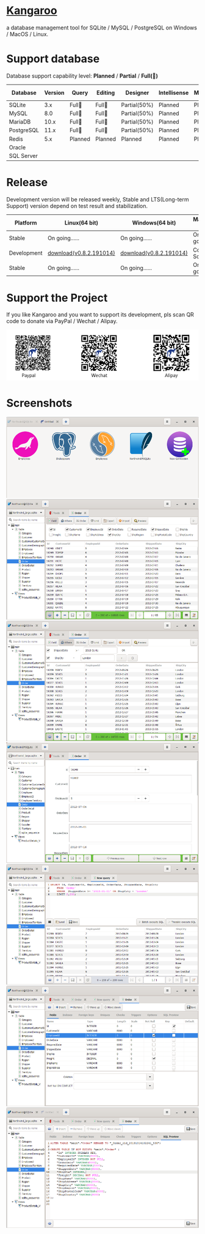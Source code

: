 # [Kangaroo](https://dbkangaroo.github.io)
a database management tool for SQLite / MySQL / PostgreSQL on Windows / MacOS / Linux.

# Support database
Database support capability level: __Planned__ / __Partial__ / __Full(:100:)__

| Database       | Version   | Query     | Editing   | Designer    | Intellisense | Modeling | Export<br/>Import | DB Sync   | 
|----------------|-----------|-----------|-----------|-------------|--------------|----------|---------------|---------------|
| SQLite         | 3.x       | Full:100: | Full:100: | Partial(50%) | Planned     | Planned  | Partial       | Planned       |
| MySQL          | 8.0       | Full:100: | Full:100: | Partial(50%) | Planned     | Planned  | Partial       | Planned       |
| MariaDB        | 10.x      | Full:100: | Full:100: | Partial(50%) | Planned     | Planned  | Partial       | Planned       |
| PostgreSQL     | 11.x      | Full:100: | Full:100: | Partial(50%) | Planned     | Planned  | Partial       | Planned       |
| Redis          | 5.x       | Planned   | Planned   | Planned      | Planned     | Planned  | Planned       | Planned       |
| Oracle         |           |           |           |             |              |          |               |               |
| SQL Server     |           |           |           |             |              |          |               |               |


# Release
Development version will be released weekly, Stable and LTS(Long-term Support) version depend on test result and stabilization.

| Platform | Linux(64 bit)   | Windows(64 bit) | MacOS(64 bit)   |
|----------|-----------------|-----------------|-----------------|
| Stable   | On going......  | On going......  | On going......  |
| Development | [download(v0.8.2.191014)](https://dbkangaroo.github.io/download/v0.8.2.191014) | [download(v0.8.2.191014)](https://dbkangaroo.github.io/download/v0.8.2.191014) | Comming Soon! |
| Stable   | On going......  | On going......  | On going......  |


# Support the Project
If you like Kangaroo and you want to support its development, pls scan QR code to donate via PayPal / Wechat / Alipay.

![Support project](./images/pay_wide.png)

# Screenshots
![Start page of connection](./images/kangaroo-start.png)
![Kangaroo grid view in table with custom columns](./images/kangaroo-grid.png)
![Kangaroo grid view in table with where statement](./images/kangaroo-grid2.png)
![Kangaroo grid view in form](./images/kangaroo-form.png)
![Kangaroo query view](./images/kangaroo-query.png)
![Kangaroo schema designer form](./images/kangaroo-designer.png)
![Kangaroo schema designer form with preview](./images/kangaroo-designer2.png)
